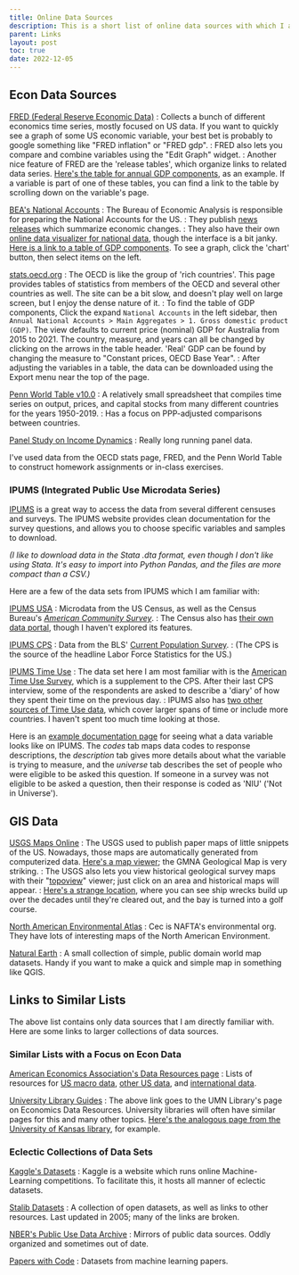 ```yaml
---
title: Online Data Sources
description: This is a short list of online data sources with which I am familiar. The focus is on sources of economics data, such as IPUMS
parent: Links
layout: post
toc: true
date: 2022-12-05
---
```


## Econ Data Sources


[FRED (Federal Reserve Economic Data)](https://fred.stlouisfed.org/)
: Collects a bunch of different economics time series, mostly focused on US data. If you want to quickly see a graph of some US economic variable, your best bet is probably to google something like "FRED inflation" or "FRED gdp". 
: FRED also lets you compare and combine variables using the "Edit Graph" widget.
: Another nice feature of FRED are the 'release tables', which organize links to related data series. [Here's the table for annual GDP components](https://fred.stlouisfed.org/release/tables?rid=53&eid=41047), as an example. If a variable is part of one of these tables, you can find a link to the table by scrolling down on the variable's page.

[BEA's National Accounts](https://www.bea.gov/data)
: The Bureau of Economic Analysis is responsible for preparing the National Accounts for the US. 
: They publish [news releases](https://www.bea.gov/news/glance) which summarize economic changes.
: They also have their own [online data visualizer for national data](https://www.bea.gov/itable), though the interface is a bit janky. [Here is a link to a table of GDP components](https://apps.bea.gov/iTable/?reqid=19&step=2&isuri=1&categories=survey#eyJhcHBpZCI6MTksInN0ZXBzIjpbMSwyLDMsM10sImRhdGEiOltbImNhdGVnb3JpZXMiLCJTdXJ2ZXkiXSxbIk5JUEFfVGFibGVfTGlzdCIsIjUiXSxbIkZpcnN0X1llYXIiLCIxOTg2Il0sWyJMYXN0X1llYXIiLCIyMDIxIl0sWyJTY2FsZSIsIi05Il0sWyJTZXJpZXMiLCJBIl1dfQ==). To see a graph, click the 'chart' button, then select items on the left.

[stats.oecd.org](https://stats.oecd.org/)
: The OECD is like the group of 'rich countries'. This page provides tables of statistics from members of the OECD and several other countries as well. The site can be a bit slow, and doesn't play well on large screen, but I enjoy the dense nature of it.
: To find the table of GDP components, Click the expand `National Accounts` in the left sidebar, then `Annual National Accounts > Main Aggregates > 1. Gross domestic product (GDP)`. The view defaults to current price (nominal) GDP for Australia from 2015 to 2021. The country, measure, and years can all be changed by clicking on the arrows in the table header. 'Real' GDP can be found by changing the measure to "Constant prices, OECD Base Year".
: After adjusting the variables in a table, the data can be downloaded using the Export menu near the top of the page.

[Penn World Table v10.0](https://www.rug.nl/ggdc/productivity/pwt/)
: A relatively small spreadsheet that compiles time series on output, prices, and capital stocks from many different countries for the years 1950-2019.
: Has a focus on PPP-adjusted comparisons between countries. 

[Panel Study on Income Dynamics](https://simba.isr.umich.edu/data/data.aspx)
: Really long running panel data.

I've used data from the OECD stats page, FRED, and the Penn World Table to construct homework assignments or in-class exercises.

<!--
https://www.bls.gov/data/
https://data.worldbank.org/
https://tradingeconomics.com/


https://www.brookings.edu/events/graduate-workshop-health-economics-data-and-research-from-the-agency-for-healthcare-research-and-quality/
Medical Expenditure Panel Survey (MEPS) – Household Component (HC)
Healthcare Cost and Utilization Project (HCUP)
MEPS-Insurance Component (IC)

-->


### IPUMS (Integrated Public Use Microdata Series)

[IPUMS](https://www.ipums.org/)
is a great way to access the data from several different censuses and surveys.
The IPUMS website provides clean documentation for the survey questions,
and allows you to choose specific variables and samples to download.

*(I like to download data in the Stata .dta format, even though I don't like using Stata. It's easy to import into Python Pandas, and the files are more compact than a CSV.)*

<!--Although IPUMS is great, there are cases where going to the original data source is desired.
As such, I've included some links to the original surveys below as well.

[^blsexample][^blsexample]: For example, the American Time Use Survey collects 'diaries'-->

Here are a few of the data sets from IPUMS which I am familiar with:

[IPUMS USA](https://usa.ipums.org/usa-action/variables/group)
: Microdata from the US Census, as well as the Census Bureau's *[American Community Survey](https://www.census.gov/programs-surveys/acs/guidance/subjects.html)*.
: The Census also has [their own data portal](https://data.census.gov/), though I haven't explored its features.

<!--[Census quick facts](https://www.census.gov/quickfacts/fact/table/US/PST045221)-->


[IPUMS CPS](https://cps.ipums.org/cps-action/variables/group)
: Data from the BLS' [Current Population Survey](https://www.census.gov/programs-surveys/cps/data/datasets.html). 
: (The CPS is the source of the headline Labor Force Statistics for the US.)

[IPUMS Time Use](https://www.atusdata.org/atus-action/variables/group)
: The data set here I am most familiar with is the [American Time Use Survey](https://www.bls.gov/tus/#data), which is a supplement to the CPS. After their last CPS interview, some of the respondents are asked to describe a 'diary' of how they spent their time on the previous day.
: IPUMS also has [two other sources of Time Use data](https://timeuse.ipums.org/), which cover larger spans of time or include more countries. I haven't spent too much time looking at those.

Here is an [example documentation page](https://cps.ipums.org/cps-action/variables/EMPSTAT) for seeing what a data variable looks like on IPUMS.
The *codes* tab maps data codes to response descriptions, 
the *description* tab gives more details about what the variable is trying to measure, 
and the *universe* tab describes the set of people who were eligible to be asked this question. 
If someone in a survey was not eligible to be asked a question, then their response is coded as 'NIU' ('Not in Universe').



## GIS Data

[USGS Maps Online](https://www.usgs.gov/faqs/how-do-i-find-download-or-order-topographic-maps?qt-news_science_products=3#qt-news_science_products)
: The USGS used to publish paper maps of little snippets of the US. Nowadays, those maps are automatically generated from computerized data. [Here's a map viewer](https://apps.nationalmap.gov/viewer/); the GMNA Geological Map is very striking. 
: The USGS also lets you view historical geological survey maps with their "[topoview](https://ngmdb.usgs.gov/topoview/viewer/)" viewer; just click on an area and historical maps will appear. 
: [Here's a strange location](https://ngmdb.usgs.gov/topoview/viewer/#15/40.6639/-74.1003), where you can see ship wrecks build up over the decades until they're cleared out, and the bay is turned into a golf course.


[North American Environmental Atlas](http://www.cec.org/north-american-environmental-atlas/)
: Cec is NAFTA's environmental org. They have lots of interesting maps of the North American Environment.


[Natural Earth](https://www.naturalearthdata.com/)
: A small collection of simple, public domain world map datasets. Handy if you want to make a quick and simple map in something like QGIS.

<!--Weather data?-->


<!--
World Values Survey
https://www.worldvaluessurvey.org/wvs.jsp
Here's an attempt to visualize some of this data to get a "cultural distance". Seems a bit janky though.
http://culturaldistance.muth.io/
-->



## Links to Similar Lists

The above list contains only data sources that I am directly familiar with.
Here are some links to larger collections of data sources.


### Similar Lists with a Focus on Econ Data

[American Economics Association's Data Resources page](https://www.aeaweb.org/resources/data)
: Lists of resources for [US macro data](https://www.aeaweb.org/resources/data/us-macro-regional/us-macro-regional-more), [other US data](https://www.aeaweb.org/resources/data/us-other-data/us-other-data-more), and [international data](https://www.aeaweb.org/resources/data/intl/intl-more).

[University Library Guides](https://libguides.umn.edu/econdata)
: The above link goes to the UMN Library's page on Economics Data Resources. University libraries will often have similar pages for this and many other topics. [Here's the analogous page from the University of Kansas library](https://guides.lib.ku.edu/economics/web), for example.

<!--https://econdata.net/ linked above, but many of the links on the Ten Best Sites page are broken or point to strange places.-->


<!--
https://library.law.yale.edu/news/75-sources-economic-data-statistics-reports-and-commentary              *
https://www.quora.com/What-are-some-of-the-best-online-sources-for-raw-economic-data?share=1
https://guides.lib.virginia.edu/economics/data
https://economicsnetwork.ac.uk/data_sets
https://krannert.purdue.edu/centers/pcee/economics-help/economic-data-sources.php                          *
https://guides.lib.vt.edu/subject-guides/econ/data-sources
-->


### Eclectic Collections of Data Sets

[Kaggle's Datasets](https://www.kaggle.com/datasets)
: Kaggle is a website which runs online Machine-Learning competitions. To facilitate this, it hosts all manner of eclectic datasets.

[Stalib Datasets](http://lib.stat.cmu.edu/datasets/)
: A collection of open datasets, as well as links to other resources. Last updated in 2005; many of the links are broken. 

[NBER's Public Use Data Archive](https://www.nber.org/research/data?page=1&perPage=100)
: Mirrors of public data sources. Oddly organized and sometimes out of date.

[Papers with Code](https://paperswithcode.com/datasets)
: Datasets from machine learning papers.
